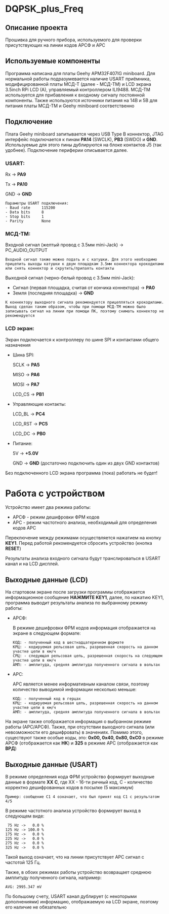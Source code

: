 # DQPSK_plus_Freq



## Описание проекта
Прошивка для ручного прибора, используемого для проверки присутствующих на линии кодов АРСФ и АРС

## Используемые компоненты
Программа написана для платы Geehy APM32F407IG miniboard. Для нормальной работы подразумевается наличие USART приёмника, модифицированной платы МСД-Т (далее - МСД-ТМ) и
LCD экрана 3.5inch RPi LCD (A), управляемый контроллером ILI9488. МСД-ТМ используется для прибавления к входному сигналу постоянной компоненты. Также используются источники питания на 14В и 5В для питания платы МСД-ТМ и Geehy miniboard соответственно

## Подключение

Плата Geehy miniboard запитывается через USB Type B коннектор, JTAG интерфейс подключается к пинам **PA14** (SWCLK), **PB3** (SWDO) и **GND**. Используемые для этого пины дублируются на блоке контактов J5 (так удобнее). Подключение периферии описывается далее.

### USART:

Rx -> **PA9**

Tx -> **PA10**

GND -> **GND**

```
Параметры USART подключения:
- Baud rate     115200
- Data bits     8
- Stop bits     1
- Parity        None
``` 

### МСД-ТМ:

Входной сигнал (желтый провод с 3.5мм mini-Jack) -> PC_AUDIO_OUTPUT

```
Входной сигнал также можно подать и с катушки. Для этого необходимо прицепить выходы катушки к двум площадкам 3.5мм коннектора крокодилами или снять коннектор и скрутить/припаять контакты 
```

Выходной сигнал (черно-белый провод с 3.5мм mini-Jack):
- Сигнал (первая площадка, считая от кончика коннектора) -> **PA0**
- Земля (последняя площадка) -> **GND**

```
К коннектору выходного сигнала рекомендуется прицепляться крокодилами. Выход сделан таким образом, чтобы при помощи МСД-ТМ можно было записывать сигнал на линии при помощи ПК, поэтому снимать коннектор не рекомендуется
```

### LCD экран:

Экран подключается к контроллеру по шине SPI и контактами общего назначения

- Шина SPI:

    SCLK -> **PA5**

    MISO -> **PA6**

    MOSI -> **PA7**

    LCD_CS -> **PB1**

- Управляющие контакты:

    LCD_BL -> **PC4**

    LCD_RST -> **PC5**

    LCD_DC -> **PB0**
- Питание:

    5V -> **+5.0V**

    GND -> **GND** (достаточно подключить один из двух GND контактов)

Без подключенного LCD экрана программа (пока) работать не будет!

# Работа с устройством

Устройство имеет два режима работы: 
- АРСФ - режим дешифровки ФРМ кодов 
- АРС - режим частотного анализа, необходимый для определения кодов АРС

Переключение между режимами осуществляется нажатием на кнопку **KEY1**. Перед работой рекомендуется сбросить устройство (кнопка **RESET**)

Результаты анализа входного сигнала будут транслироваться в USART канал и на LCD дисплей.

## Выходные данные (LCD)

На стартовом экране после загрузки программы отображается информационное сообщение **НАЖМИТЕ KEY1**, далее, по нажатию KEY1, программа выводит результаты анализа по выбранному режиму работы:

- АРСФ:

    В режиме дешифровки ФРМ кодов информация отображается на экране в следующем формате:
    ```
    КОД: - полученный код в шестнадцатеричном формате
    КРЦ: - кодируемая рельсовая цепь, разрешенная скорость на данном участке цепи в км/ч
    СРЦ: - следующая рельсовая цепь, разрешенная скорость на следующем участке цепи в км/ч
    АМП: - амплитуда, средняя амплитуда полученного сигнала в вольтах
    ```
- АРС:
    
    АРС является менее информативным каналом связи, поэтому количество выводимой информации несколько меньше:
    ```
    КОД: - полученный код в герцах
    КРЦ: - кодируемая рельсовая цепь, разрешенная скорость на данном участке цепи в км/ч 
    АМП: - амплитуда, средняя амплитуда полученного сигнала в вольтах
    ```

На экране также отображается информация о выбранном режиме работы (АРС/АРСФ). Также, при отсутствии выходного сигнала (или невозможности его дешифровать) в значениях. Помимо этого, существуют также особые коды, это:
**0x00, 0x40, 0x80, 0xC0** в режиме АРСФ (отображается как **НК**) и **325** в режиме АРС (отображается как **ВРД**) 

## Выходные данные (USART)

В режиме определения кода ФРМ устройство формирует выходные данные в формате **XX** **С**, 
где XX - 16-ти ричный код, C - количество корректно дешифрованных кодов в посылке (5 максимум)  

```
Пример: сообщение C1 4 означает, что был принят код C1 с результатом 4/5 
```

В режиме частотного анализа устройство формирует выход в следующем виде:

```
 75 Hz ->   0.0 %
125 Hz -> 100.0 %
175 Hz ->   0.0 %
225 Hz ->   0.0 %
275 Hz ->   0.0 %
325 Hz ->   0.0 %
```
Такой выход означает, что на линии присутствует АРС сигнал с частотой 125 Гц.

Также, в обоих режимах работы устройство возвращает среднюю амплитуду полученного сигнала, например:

```
AVG: 2995.347 mV
```

По большому счету, USART канал дублирует (с некоторыми дополнениями) информацию, отображаемую на LCD экране, поэтому его наличие не обязательно


